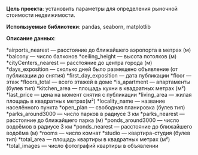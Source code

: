 **Цель проекта**: 
установить параметры для определения рыночной стоимости недвижимости.

**Используемые библиотеки**:
pandas, seaborn, matplotlib

**Описание данных**:

*airports_nearest — расстояние до ближайшего аэропорта в метрах (м)
*balcony — число балконов
*ceiling_height — высота потолков (м)
*cityCenters_nearest — расстояние до центра города (м)
*days_exposition — сколько дней было размещено объявление (от публикации до снятия)
*first_day_exposition — дата публикации
*floor — этаж
*floors_total — всего этажей в доме
*is_apartment — апартаменты (булев тип)
*kitchen_area — площадь кухни в квадратных метрах (м²)
*last_price — цена на момент снятия с публикации
*living_area — жилая площадь в квадратных метрах(м²)
*locality_name — название населённого пункта
*open_plan — свободная планировка (булев тип)
*parks_around3000 — число парков в радиусе 3 км
*parks_nearest — расстояние до ближайшего парка (м)
*ponds_around3000 — число водоёмов в радиусе 3 км
*ponds_nearest — расстояние до ближайшего водоёма (м)
*rooms — число комнат
*studio — квартира-студия (булев тип)
*total_area — площадь квартиры в квадратных метрах (м²)
*total_images — число фотографий квартиры в объявлении
